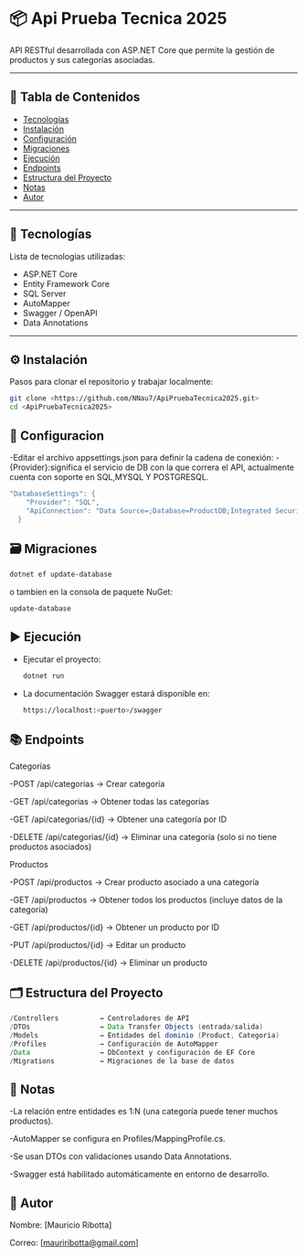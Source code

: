 # 📦 Api Prueba Tecnica 2025

API RESTful desarrollada con ASP.NET Core que permite la gestión de productos y sus categorías asociadas.

---

## 📑 Tabla de Contenidos

- [Tecnologías](#tecnologías)
- [Instalación](#instalación)
- [Configuración](#configuración)
- [Migraciones](#migraciones)
- [Ejecución](#ejecución)
- [Endpoints](#endpoints)
- [Estructura del Proyecto](#estructura-del-proyecto)
- [Notas](#notas)
- [Autor](#autor)

---

## 🚀 Tecnologías

Lista de tecnologías utilizadas:

- ASP.NET Core
- Entity Framework Core
- SQL Server
- AutoMapper
- Swagger / OpenAPI
- Data Annotations

---

## ⚙️ Instalación

Pasos para clonar el repositorio y trabajar localmente:

```bash
git clone <https://github.com/NNau7/ApiPruebaTecnica2025.git>
cd <ApiPruebaTecnica2025>
```

## 🔧 Configuracion

-Editar el archivo appsettings.json para definir la cadena de conexión:
  -{Provider}:significa el servicio de DB con la que correra el API, actualmente cuenta con soporte en SQL,MYSQL Y POSTGRESQL.
  ```java
  "DatabaseSettings": {
      "Provider": "SQL",
      "ApiConnection": "Data Source=;Database=ProductDB;Integrated Security=True;Connect Timeout=30;Encrypt=False;Trust Server Certificate=True;Application Intent=ReadWrite;Multi Subnet Failover=False"
    }
 ```


## 🗃️ Migraciones
```bash
dotnet ef update-database
```
o tambien en la consola de paquete NuGet:
```bash
update-database
```

## ▶️ Ejecución
- Ejecutar el proyecto:
  ```bash
  dotnet run
  ```
- La documentación Swagger estará disponible en:
  ```bash
  https://localhost:<puerto>/swagger
  ```

## 📚 Endpoints
Categorías

-POST /api/categorias → Crear categoría

-GET /api/categorias → Obtener todas las categorías

-GET /api/categorias/{id} → Obtener una categoría por ID

-DELETE /api/categorias/{id} → Eliminar una categoría (solo si no tiene productos asociados)

Productos

-POST /api/productos → Crear producto asociado a una categoría

-GET /api/productos → Obtener todos los productos (incluye datos de la categoría)

-GET /api/productos/{id} → Obtener un producto por ID

-PUT /api/productos/{id} → Editar un producto

-DELETE /api/productos/{id} → Eliminar un producto

## 🗂️ Estructura del Proyecto
```java
/Controllers          → Controladores de API
/DTOs                 → Data Transfer Objects (entrada/salida)
/Models               → Entidades del dominio (Product, Categoria)
/Profiles             → Configuración de AutoMapper
/Data                 → DbContext y configuración de EF Core
/Migrations           → Migraciones de la base de datos
```

## 📝 Notas

-La relación entre entidades es 1:N (una categoría puede tener muchos productos).

-AutoMapper se configura en Profiles/MappingProfile.cs.

-Se usan DTOs con validaciones usando Data Annotations.

-Swagger está habilitado automáticamente en entorno de desarrollo.


## 👤 Autor

Nombre: [Mauricio Ribotta]

Correo: [mauriribotta@gmail.com]
